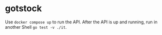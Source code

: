 # gotstock

Use `docker compose up` to run the API. After the API is up and running, run in another Shell `go test -v ./it`.
